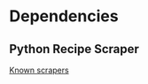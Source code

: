 # Dependencies
## Python Recipe Scraper
[Known scrapers](https://github.com/hhursev/recipe-scrapers#scrapers-available-for)
